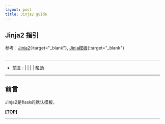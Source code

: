 ```yaml
---
layout: post
title: Jinja2 guide
---
```

## Jinja2 指引

参考：[Jinja2][ref1]{:target="_blank"}, [Jinja模板][ref2]{:target="_blank"}

[ref1]:http://jinja.pocoo.org/
[ref2]:http://www.wklken.me/posts/2013/12/21/python-template-jinja2.html

<h2 id="top"></h2>

***

*   [前言](#preface) : [](#config) \| [](#user) \| [](#vi) \| [](#info) \| [帮助](#help)

***

## 前言

Jinja2是flask的默认模板，

**[[TOP](#top)]**

****
